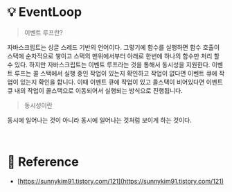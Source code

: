 # 💡 EventLoop

> 이벤트 루프란?

자바스크립트는 싱글 스레드 기반의 언어이다.
그렇기에 함수를 실행하면 함수 호출이 스택에 순차적으로 쌓이고 스택의 맨위에서부터 아래로 한번에 하나의 함수만 처리 할 수 있다.
하지만 자바스크립트는 이벤트 루프라는 것을 통해서 동시성을 지원한다.
이벤트 루프는 콜 스택에서 실행 중인 작업이 있는지 확인하고 작업이 없다면 이벤트 큐에 작업이 있는지 확인을 합니다.
이때 이벤트 큐에 작업이 있고 콜스택이 비어있다면 이벤트 큐 내의 작업이 콜스택으로 이동되어서 실행되는 방식으로 진행됩니다.

> 동시성이란

동시에 일어나는 것이 아니라 동시에 일어나는 것처럼 보이게 하는 것이다.

<br/>

# 🔗 Reference

- [https://sunnykim91.tistory.com/121](https://sunnykim91.tistory.com/121)
